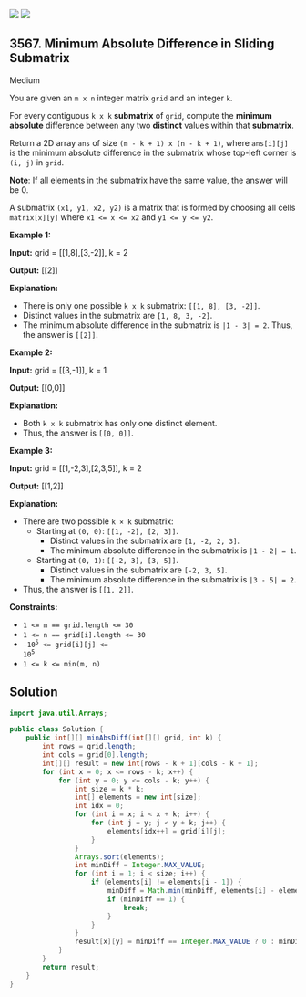 [![](https://img.shields.io/github/stars/javadev/LeetCode-in-Java?label=Stars&style=flat-square)](https://github.com/javadev/LeetCode-in-Java)
[![](https://img.shields.io/github/forks/javadev/LeetCode-in-Java?label=Fork%20me%20on%20GitHub%20&style=flat-square)](https://github.com/javadev/LeetCode-in-Java/fork)

## 3567\. Minimum Absolute Difference in Sliding Submatrix

Medium

You are given an `m x n` integer matrix `grid` and an integer `k`.

For every contiguous `k x k` **submatrix** of `grid`, compute the **minimum absolute** difference between any two **distinct** values within that **submatrix**.

Return a 2D array `ans` of size `(m - k + 1) x (n - k + 1)`, where `ans[i][j]` is the minimum absolute difference in the submatrix whose top-left corner is `(i, j)` in `grid`.

**Note**: If all elements in the submatrix have the same value, the answer will be 0.

A submatrix `(x1, y1, x2, y2)` is a matrix that is formed by choosing all cells `matrix[x][y]` where `x1 <= x <= x2` and `y1 <= y <= y2`.

**Example 1:**

**Input:** grid = \[\[1,8],[3,-2]], k = 2

**Output:** [[2]]

**Explanation:**

*   There is only one possible `k x k` submatrix: `[[1, 8], [3, -2]]`.
*   Distinct values in the submatrix are `[1, 8, 3, -2]`.
*   The minimum absolute difference in the submatrix is `|1 - 3| = 2`. Thus, the answer is `[[2]]`.

**Example 2:**

**Input:** grid = \[\[3,-1]], k = 1

**Output:** [[0,0]]

**Explanation:**

*   Both `k x k` submatrix has only one distinct element.
*   Thus, the answer is `[[0, 0]]`.

**Example 3:**

**Input:** grid = \[\[1,-2,3],[2,3,5]], k = 2

**Output:** [[1,2]]

**Explanation:**

*   There are two possible `k × k` submatrix:
    *   Starting at `(0, 0)`: `[[1, -2], [2, 3]]`.
        *   Distinct values in the submatrix are `[1, -2, 2, 3]`.
        *   The minimum absolute difference in the submatrix is `|1 - 2| = 1`.
    *   Starting at `(0, 1)`: `[[-2, 3], [3, 5]]`.
        *   Distinct values in the submatrix are `[-2, 3, 5]`.
        *   The minimum absolute difference in the submatrix is `|3 - 5| = 2`.
*   Thus, the answer is `[[1, 2]]`.

**Constraints:**

*   `1 <= m == grid.length <= 30`
*   `1 <= n == grid[i].length <= 30`
*   <code>-10<sup>5</sup> <= grid[i][j] <= 10<sup>5</sup></code>
*   `1 <= k <= min(m, n)`

## Solution

```java
import java.util.Arrays;

public class Solution {
    public int[][] minAbsDiff(int[][] grid, int k) {
        int rows = grid.length;
        int cols = grid[0].length;
        int[][] result = new int[rows - k + 1][cols - k + 1];
        for (int x = 0; x <= rows - k; x++) {
            for (int y = 0; y <= cols - k; y++) {
                int size = k * k;
                int[] elements = new int[size];
                int idx = 0;
                for (int i = x; i < x + k; i++) {
                    for (int j = y; j < y + k; j++) {
                        elements[idx++] = grid[i][j];
                    }
                }
                Arrays.sort(elements);
                int minDiff = Integer.MAX_VALUE;
                for (int i = 1; i < size; i++) {
                    if (elements[i] != elements[i - 1]) {
                        minDiff = Math.min(minDiff, elements[i] - elements[i - 1]);
                        if (minDiff == 1) {
                            break;
                        }
                    }
                }
                result[x][y] = minDiff == Integer.MAX_VALUE ? 0 : minDiff;
            }
        }
        return result;
    }
}
```